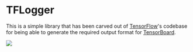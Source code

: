 # TFLogger
This is a simple library that has been carved out of [TensorFlow](https://www.tensorflow.org/)'s codebase for being able to generate the required output format for [TensorBoard](https://www.tensorflow.org/get_started/summaries_and_tensorboard).

![](https://github.com/shogun-toolbox/tflogger/workflows/C/C++%20CI/badge.svg)
